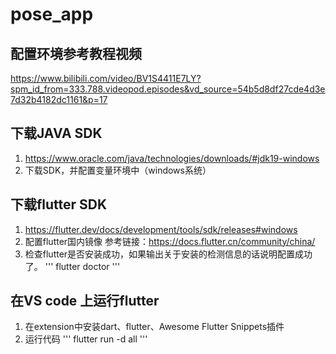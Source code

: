 # pose_app
## 配置环境参考教程视频
https://www.bilibili.com/video/BV1S4411E7LY?spm_id_from=333.788.videopod.episodes&vd_source=54b5d8df27cde4d3e7d32b4182dc1161&p=17


## 下载JAVA SDK
1. https://www.oracle.com/java/technologies/downloads/#jdk19-windows
2. 下载SDK，并配置变量环境中（windows系统）

## 下载flutter SDK
1. https://flutter.dev/docs/development/tools/sdk/releases#windows
2. 配置flutter国内镜像
   参考链接：https://docs.flutter.cn/community/china/
3. 检查flutter是否安装成功，如果输出关于安装的检测信息的话说明配置成功了。
   '''
   flutter doctor
   '''

## 在VS code 上运行flutter
1. 在extension中安装dart、flutter、Awesome Flutter Snippets插件
3. 运行代码
'''
flutter run -d all
'''



